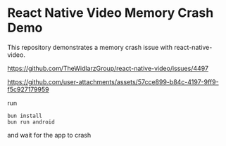 # React Native Video Memory Crash Demo

This repository demonstrates a memory crash issue with react-native-video.

https://github.com/TheWidlarzGroup/react-native-video/issues/4497

https://github.com/user-attachments/assets/57cce899-b84c-4197-9ff9-f5c927179959

run

```
bun install
bun run android
```

and wait for the app to crash
